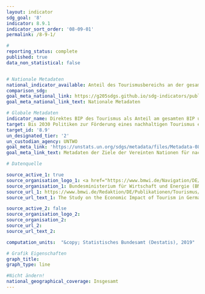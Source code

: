 ```yaml
---
layout: indicator
sdg_goal: '8'
indicator: 8.9.1
indicator_sort_order: '08-09-01'
permalink: /8-9-1/

#
reporting_status: complete
published: true
data_non_statistical: false


# Nationale Metadaten
national_indicator_available: Anteil des Tourismusbereichs an der gesamten Bruttowertschöpfung
comparison_sdg:
goal_meta_national_link: https://g205sdgs.github.io/sdg-indicators/public/MetaDe/8.9.1.pdf
goal_meta_national_link_text: Nationale Metadaten

# Globale Metadaten
indicator_name: Direktes BIP des Tourismus als Anteil am gesamten BIP und als Wachstumsrate
target: Bis 2030 Politiken zur Förderung eines nachhaltigen Tourismus erarbeiten und umsetzen, der Arbeitsplätze schafft und die lokale Kultur und lokale Produkte fördert
target_id: '8.9'
un_designated_tier: '2'
un_custodian_agency: UNTWO
goal_meta_link: 'https://unstats.un.org/sdgs/metadata/files/Metadata-08-09-01.pdf'
goal_meta_link_text: Metadaten der Ziele der Vereinten Nationen für nachhaltige Entwicklung

# Datenquelle

source_active_1: true
source_organisation_logo_1: <a href="https://www.bmwi.de/Navigation/DE/Home/home.html"><img src=https://g205sdgs.github.io/sdg-indicators/public/logos/bmwi.png" alt="Logo BMWI" /></a>
source_organisation_1: Bundesministerium für Wirtschaft und Energie (BMWI)
source_url_1: https://www.bmwi.de/Redaktion/DE/Publikationen/Tourismus/wirtschaftsfaktor-tourismus-in-deutschland-lang.pdf?__blob=publicationFile&v=18
source_url_text_1: The Study on the Economic Impact of Tourism in Germany can be found here (Only available in German)

source_active_2: false
source_organisation_logo_2:
source_organisation_2:
source_url_2:
source_url_text_2:

computation_units:  "&copy; Statistisches Bundesamt (Destatis), 2019"

# Grafik Eigenschaften
graph_title:
graph_type: line

#Nicht ändern!
national_geographical_coverage: Insgesamt
---
```

